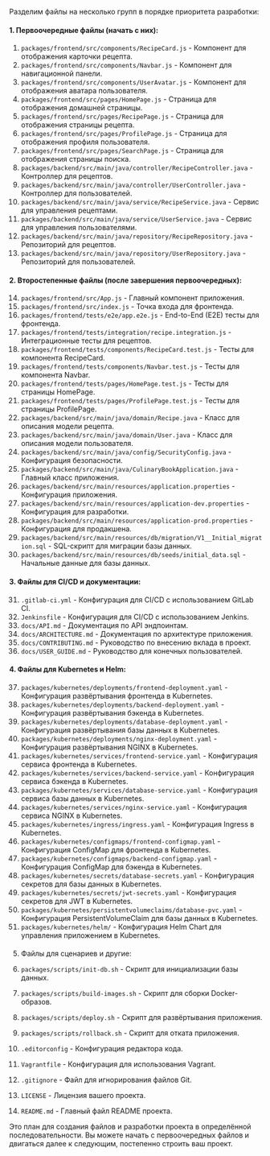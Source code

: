 Разделим файлы на несколько групп в порядке приоритета разработки:

#### 1. Первоочередные файлы (начать с них):

1. `packages/frontend/src/components/RecipeCard.js` - Компонент для отображения карточки рецепта.
2. `packages/frontend/src/components/Navbar.js` - Компонент для навигационной панели.
3. `packages/frontend/src/components/UserAvatar.js` - Компонент для отображения аватара пользователя.
4. `packages/frontend/src/pages/HomePage.js` - Страница для отображения домашней страницы.
5. `packages/frontend/src/pages/RecipePage.js` - Страница для отображения страницы рецепта.
6. `packages/frontend/src/pages/ProfilePage.js` - Страница для отображения профиля пользователя.
7. `packages/frontend/src/pages/SearchPage.js` - Страница для отображения страницы поиска.
8. `packages/backend/src/main/java/controller/RecipeController.java` - Контроллер для рецептов.
9. `packages/backend/src/main/java/controller/UserController.java` - Контроллер для пользователей.
10. `packages/backend/src/main/java/service/RecipeService.java` - Сервис для управления рецептами.
11. `packages/backend/src/main/java/service/UserService.java` - Сервис для управления пользователями.
12. `packages/backend/src/main/java/repository/RecipeRepository.java` - Репозиторий для рецептов.
13. `packages/backend/src/main/java/repository/UserRepository.java` - Репозиторий для пользователей.

#### 2. Второстепенные файлы (после завершения первоочередных):

14. `packages/frontend/src/App.js` - Главный компонент приложения.
15. `packages/frontend/src/index.js` - Точка входа для фронтенда.
16. `packages/frontend/tests/e2e/app.e2e.js` - End-to-End (E2E) тесты для фронтенда.
17. `packages/frontend/tests/integration/recipe.integration.js` - Интеграционные тесты для рецептов.
18. `packages/frontend/tests/components/RecipeCard.test.js` - Тесты для компонента RecipeCard.
19. `packages/frontend/tests/components/Navbar.test.js` - Тесты для компонента Navbar.
20. `packages/frontend/tests/pages/HomePage.test.js` - Тесты для страницы HomePage.
21. `packages/frontend/tests/pages/ProfilePage.test.js` - Тесты для страницы ProfilePage.
22. `packages/backend/src/main/java/domain/Recipe.java` - Класс для описания модели рецепта.
23. `packages/backend/src/main/java/domain/User.java` - Класс для описания модели пользователя.
24. `packages/backend/src/main/java/config/SecurityConfig.java` - Конфигурация безопасности.
25. `packages/backend/src/main/java/CulinaryBookApplication.java` - Главный класс приложения.
26. `packages/backend/src/main/resources/application.properties` - Конфигурация приложения.
27. `packages/backend/src/main/resources/application-dev.properties` - Конфигурация для разработки.
28. `packages/backend/src/main/resources/application-prod.properties` - Конфигурация для продакшена.
29. `packages/backend/src/main/resources/db/migration/V1__Initial_migration.sql` - SQL-скрипт для миграции базы данных.
30. `packages/backend/src/main/resources/db/seeds/initial_data.sql` - Начальные данные для базы данных.

#### 3. Файлы для CI/CD и документации:

31. `.gitlab-ci.yml` - Конфигурация для CI/CD с использованием GitLab CI.
32. `Jenkinsfile` - Конфигурация для CI/CD с использованием Jenkins.
33. `docs/API.md` - Документация по API эндпоинтам.
34. `docs/ARCHITECTURE.md` - Документация по архитектуре приложения.
35. `docs/CONTRIBUTING.md` - Руководство по внесению вклада в проект.
36. `docs/USER_GUIDE.md` - Руководство для конечных пользователей.

#### 4. Файлы для Kubernetes и Helm:

37. `packages/kubernetes/deployments/frontend-deployment.yaml` - Конфигурация развёртывания фронтенда в Kubernetes.
38. `packages/kubernetes/deployments/backend-deployment.yaml` - Конфигурация развёртывания бэкенда в Kubernetes.
39. `packages/kubernetes/deployments/database-deployment.yaml` - Конфигурация развёртывания базы данных в Kubernetes.
40. `packages/kubernetes/deployments/nginx-deployment.yaml` - Конфигурация развёртывания NGINX в Kubernetes.
41. `packages/kubernetes/services/frontend-service.yaml` - Конфигурация сервиса фронтенда в Kubernetes.
42. `packages/kubernetes/services/backend-service.yaml` - Конфигурация сервиса бэкенда в Kubernetes.
43. `packages/kubernetes/services/database-service.yaml` - Конфигурация сервиса базы данных в Kubernetes.
44. `packages/kubernetes/services/nginx-service.yaml` - Конфигурация сервиса NGINX в Kubernetes.
45. `packages/kubernetes/ingress/ingress.yaml` - Конфигурация Ingress в Kubernetes.
46. `packages/kubernetes/configmaps/frontend-configmap.yaml` - Конфигурация ConfigMap для фронтенда в Kubernetes.
47. `packages/kubernetes/configmaps/backend-configmap.yaml` - Конфигурация ConfigMap для бэкенда в Kubernetes.
48. `packages/kubernetes/secrets/database-secrets.yaml` - Конфигурация секретов для базы данных в Kubernetes.
49. `packages/kubernetes/secrets/jwt-secrets.yaml` - Конфигурация секретов для JWT в Kubernetes.
50. `packages/kubernetes/persistentvolumeclaims/database-pvc.yaml` - Конфигурация PersistentVolumeClaim для базы данных в Kubernetes.
51. `packages/kubernetes/helm/` - Конфигурация Helm Chart для управления приложением в Kubernetes.

####

 5. Файлы для сценариев и другие:

52. `packages/scripts/init-db.sh` - Скрипт для инициализации базы данных.
53. `packages/scripts/build-images.sh` - Скрипт для сборки Docker-образов.
54. `packages/scripts/deploy.sh` - Скрипт для развёртывания приложения.
55. `packages/scripts/rollback.sh` - Скрипт для отката приложения.
56. `.editorconfig` - Конфигурация редактора кода.
57. `Vagrantfile` - Конфигурация для использования Vagrant.
58. `.gitignore` - Файл для игнорирования файлов Git.
59. `LICENSE` - Лицензия вашего проекта.
60. `README.md` - Главный файл README проекта.

Это план для создания файлов и разработки проекта в определённой последовательности. Вы можете начать с первоочередных файлов и двигаться далее к следующим, постепенно строить ваш проект.